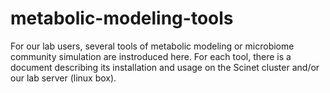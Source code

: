 # metabolic-modeling-tools

For our lab users, several tools of metabolic modeling or microbiome community simulation are instroduced here. For each tool, there is a document describing its installation and usage on the Scinet cluster and/or our lab server (linux box).
